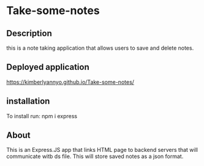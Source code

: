 # Take-some-notes

## Description
this is a note taking application that allows users to save and delete notes.

## Deployed application
https://kimberlyannyo.github.io/Take-some-notes/

## installation
To install run: npm i express

## About
This is an Express.JS app that links HTML page to backend servers that will communicate witb ds file. This will store saved notes as a json format.
